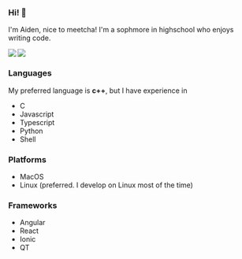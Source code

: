 <link rel="stylesheet" href="https://cdn.jsdelivr.net/gh/devicons/devicon@v2.15.1/devicon.min.css">

### Hi! 👋

I'm Aiden, nice to meetcha! I'm a sophmore in highschool who enjoys writing code. 

<img align="left" src="https://github-readme-stats.vercel.app/api?username=theVerySharpFlat&theme=nord" />

<img  src="https://github-readme-stats.vercel.app/api/top-langs/?username=theVerySharpFlat&theme=nord" />

### Languages
My preferred language is **c++**, but I have experience in

- C
- Javascript
- Typescript
- Python
- Shell

### Platforms
- MacOS
- Linux (preferred. I develop on Linux most of the time)

### Frameworks
- Angular
- React
- Ionic
- QT
